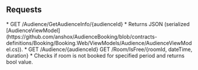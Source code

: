 ## Requests
<a name="get_audienceinfo">
* GET /Audience/GetAudienceInfo/{audienceId}
</a>
 * Returns JSON (serialized [AudienceViewModel](https://github.com/anshox/AudienceBooking/blob/contracts-definitions/Booking/Booking.Web/ViewModels/Audience/AudienceViewModel.cs)).

<a name="get_audience">
* GET /Audience/{audienceId}
</a>

<a name="is_free">
GET /Room/IsFree/{roomId, dateTime, duration}
</a>
 * Checks if room is not booked for specified period and returns bool value.
